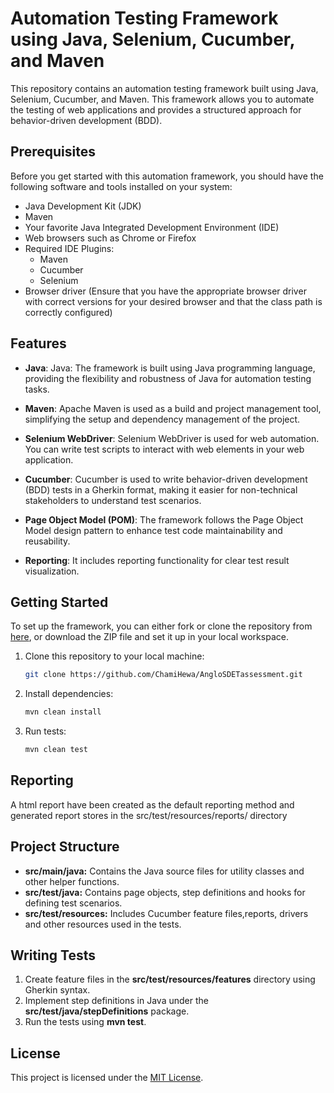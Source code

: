 # Automation Testing Framework using Java, Selenium, Cucumber, and Maven

This repository contains an automation testing framework built using Java, Selenium, Cucumber, and Maven. This framework allows you to automate the testing of web applications and provides a structured approach for behavior-driven development (BDD).

## Prerequisites

Before you get started with this automation framework, you should have the following software and tools installed on your system:

- Java Development Kit (JDK)
- Maven
- Your favorite Java Integrated Development Environment (IDE)
- Web browsers such as Chrome or Firefox
- Required IDE Plugins:
  - Maven 
  - Cucumber
  - Selenium
- Browser driver (Ensure that you have the appropriate browser driver with correct versions for your desired browser and that the class path is correctly configured)

## Features

- **Java**: Java: The framework is built using Java programming language, providing the flexibility and robustness of Java for automation testing tasks.

- **Maven**: Apache Maven is used as a build and project management tool, simplifying the setup and dependency management of the project.

- **Selenium WebDriver**: Selenium WebDriver is used for web automation. You can write test scripts to interact with web elements in your web application.

- **Cucumber**: Cucumber is used to write behavior-driven development (BDD) tests in a Gherkin format, making it easier for non-technical stakeholders to understand test scenarios.

- **Page Object Model (POM)**: The framework follows the Page Object Model design pattern to enhance test code maintainability and reusability.

- **Reporting**: It includes reporting functionality for clear test result visualization.

## Getting Started
To set up the framework, you can either fork or clone the repository from [here](https://github.com/ChamiHewa/AngloSDETassessment.git), or download the ZIP file and set it up in your local workspace.

1. Clone this repository to your local machine:

   ```bash
   git clone https://github.com/ChamiHewa/AngloSDETassessment.git

2. Install dependencies:

   ```bash
   mvn clean install

3. Run tests:

   ```bash
   mvn clean test

## Reporting

A html report have been created as the default reporting method and generated report stores in the src/test/resources/reports/ directory

## Project Structure
- **src/main/java:** Contains the Java source files for utility classes and other helper functions.
- **src/test/java:** Contains page objects, step definitions and hooks for defining test scenarios.
- **src/test/resources:** Includes Cucumber feature files,reports, drivers and other resources used in the tests.

## Writing Tests

1. Create feature files in the **src/test/resources/features** directory using Gherkin syntax.
2. Implement step definitions in Java under the **src/test/java/stepDefinitions** package.
3. Run the tests using **mvn test**.

## License
This project is licensed under the [MIT License](https://opensource.org/license/mit/).
